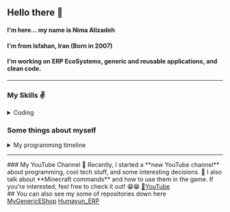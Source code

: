 ## Hello there 👋
#### I'm here... my name is **Nima Alizadeh**
#### I'm from Isfahan, Iran (Born in 2007)
#### I'm working on ERP EcoSystems, generic and reusable applications, and clean code.
---

### My Skills ✌️
<details>
    <summary>Coding</summary>
    <table>
        <tr>
            <td><b>Language</b></td>
            <td><b>Level</b></td>            
        </tr>
        <tr>
            <td>C#</td>
            <td>⭐⭐⭐⭐⭐ (85%)</td>
        </tr>
        <tr>
            <td>HTML & CSS</td>
            <td>⭐⭐⭐⭐ (75%)</td>
        </tr>
        <tr>
            <td>TypeScript & JavaScript</td>
            <td>⭐⭐⭐ (55%)</td>
        </tr>
        <tr>
            <td>SQL</td>
            <td>⭐⭐⭐ (55%)</td>
        </tr>
        <tr>
            <td>MCFunctions</td>
            <td>⭐⭐⭐ (59%)</td>
        </tr>
        <tr>
            <td>C# .NET Core API</td>
            <td>⭐⭐⭐⭐ (60%)</td>
        </tr>
        <tr>
            <td>Angular</td>
            <td>⭐ (3%)</td>
        </tr>
        <tr>
            <td>ML.NET</td>
            <td>⭐ (10%)</td>
        </tr>
    </table>

</details>

### Some things about myself
<details>
    <summary>My programming timeline</summary>
    🚀 I Started learning C# in 2022  
    💡 Learned about web development in 2023  
    🔥 Began working on ERP systems in 2024  
</details>
<hr>
### My YouTube Channel 🎥  
Recently, I started a **new YouTube channel** about programming, cool tech stuff, and some interesting decisions. 🍉  
I also talk about **Minecraft commands** and how to use them in the game.  
If you're interested, feel free to check it out! 😁😁
<a href="https://www.youtube.com/@NewFolder4">🔗YouTube</a>
<br>
## You can also see my some of repositories down here
<br>
<a href="https://github.com/NWG0721/MyGenericEShop">MyGenericEShop</a>
<a href="https://github.com/NWG0721/Humayun_ERP">Humayun_ERP</a>
